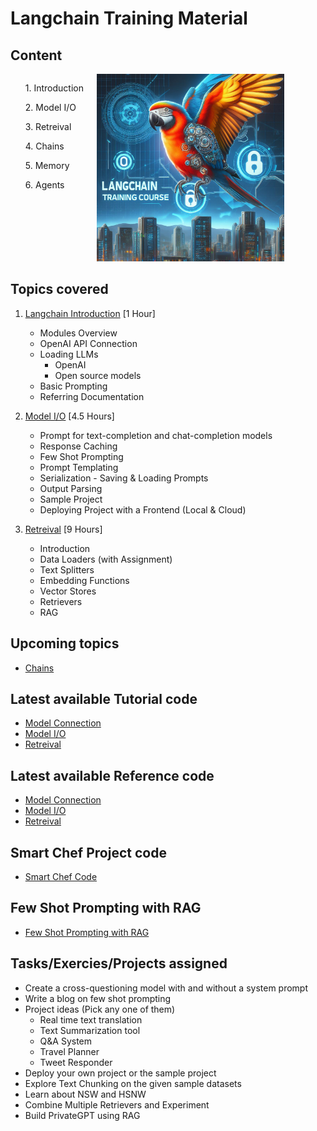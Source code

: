 # **Langchain Training Material**



## Content
<!-- 1. Introduction
2. Model I/O
3. Retreival
4. Chains
5. Memory
6. Agents -->

<div class="columns">
    <div class="column-left">
        <ol>1. Introduction</ol>
        <ol>2. Model I/O</ol>
        <ol>3. Retreival</ol>
        <ol>4. Chains</ol>
        <ol>5. Memory</ol>
        <ol>6. Agents</ol>
    </div>
    <div class="column-right">
        <img src='img/langchain_thumbnail.png' width=300px>
    </div>
</div>


## Topics covered

1. [Langchain Introduction](https://saisrinivas-samoju.github.io/langchain_training/introduction/) [1 Hour]
    * Modules Overview
    * OpenAI API Connection
    * Loading LLMs
        * OpenAI
        * Open source models
    * Basic Prompting
    * Referring Documentation

2. [Model I/O](https://saisrinivas-samoju.github.io/langchain_training/model_io/) [4.5 Hours]
    * Prompt for text-completion and chat-completion models
    * Response Caching
    * Few Shot Prompting
    * Prompt Templating
    * Serialization - Saving & Loading Prompts
    * Output Parsing
    * Sample Project
    * Deploying Project with a Frontend (Local & Cloud)

3. [Retreival](https://saisrinivas-samoju.github.io/langchain_training/retrieval/) [9 Hours]
    * Introduction
    * Data Loaders (with Assignment)
    * Text Splitters
    * Embedding Functions
    * Vector Stores
    * Retrievers
    * RAG


## Upcoming topics

<!-- * Deploying Gradio Applications in Hugging Face Spaces -->
* [Chains](https://python.langchain.com/docs/modules/chains/)
    

## Latest available Tutorial code

* [Model Connection](https://github.com/saisrinivas-samoju/langchain_training/blob/main/tutorials/model_connection.ipynb)
* [Model I/O](https://github.com/saisrinivas-samoju/langchain_training/blob/main/tutorials/model_io.ipynb)
* [Retreival](https://github.com/saisrinivas-samoju/langchain_training/blob/main/tutorials/retrieval.ipynb)

## Latest available Reference code

* [Model Connection](https://github.com/saisrinivas-samoju/langchain_training/blob/main/notebooks/model_connection.ipynb)
* [Model I/O](https://github.com/saisrinivas-samoju/langchain_training/blob/main/notebooks/model_io.ipynb)
* [Retreival](https://github.com/saisrinivas-samoju/langchain_training/blob/main/notebooks/retrieval.ipynb)

## Smart Chef Project code
* [Smart Chef Code](https://saisrinivas-samoju.github.io/langchain_training/model_io/#exercise-create-a-smart-chef-bot-that-can-give-you-recipes-based-on-the-available-food-items-you-have-in-your-kitchen)

## Few Shot Prompting with RAG
* [Few Shot Prompting with RAG](https://github.com/saisrinivas-samoju/langchain_training/blob/main/tutorials/rag%2Bfew_shot_prompting.ipynb)

## Tasks/Exercies/Projects assigned
* Create a cross-questioning model with and without a system prompt
* Write a blog on few shot prompting
* Project ideas (Pick any one of them)
    * Real time text translation
    * Text Summarization tool
    * Q&A System
    * Travel Planner
    * Tweet Responder
* Deploy your own project or the sample project
* Explore Text Chunking on the given sample datasets
* Learn about NSW and HSNW
* Combine Multiple Retrievers and Experiment
* Build PrivateGPT using RAG

